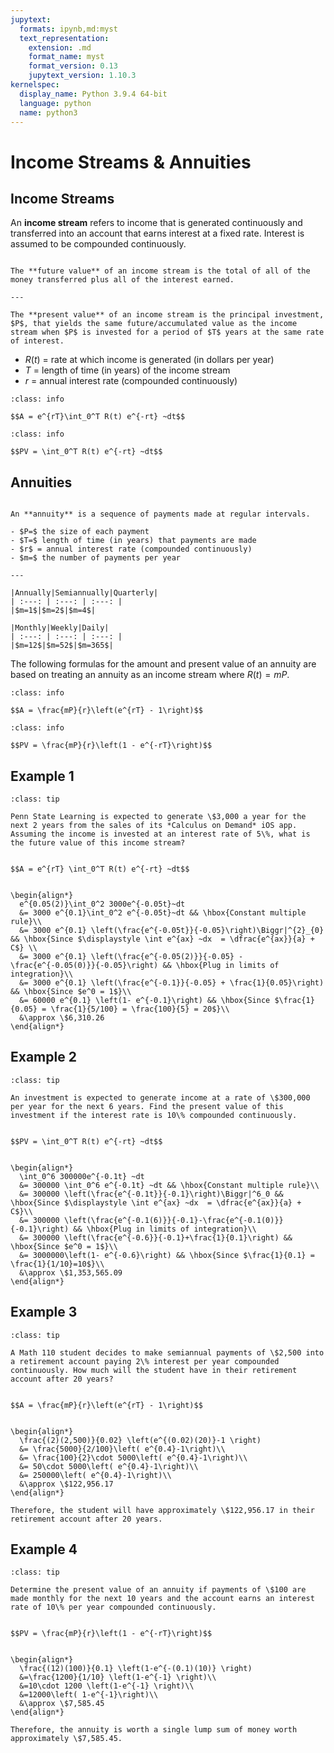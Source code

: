 ```yaml
---
jupytext:
  formats: ipynb,md:myst
  text_representation:
    extension: .md
    format_name: myst
    format_version: 0.13
    jupytext_version: 1.10.3
kernelspec:
  display_name: Python 3.9.4 64-bit
  language: python
  name: python3
---
```

# Income Streams & Annuities

## Income Streams

An **income stream** refers to income that is generated continuously and transferred into an account that earns interest at a fixed rate. Interest is assumed to be compounded continuously.

```{panels}

The **future value** of an income stream is the total of all of the money transferred plus all of the interest earned.

---

The **present value** of an income stream is the principal investment, $P$, that yields the same future/accumulated value as the income stream when $P$ is invested for a period of $T$ years at the same rate of interest.
```

- $R(t)$ = rate at which income is generated (in dollars per year)
- $T$ = length of time (in years) of the income stream    
- $r$ = annual interest rate (compounded continuously)

```{admonition} Future Value Formula
:class: info

$$A = e^{rT}\int_0^T R(t) e^{-rt} ~dt$$
```

```{admonition} Present Value Formula
:class: info

$$PV = \int_0^T R(t) e^{-rt} ~dt$$
```

## Annuities

````{panels}

An **annuity** is a sequence of payments made at regular intervals. 

- $P=$ the size of each payment
- $T=$ length of time (in years) that payments are made
- $r$ = annual interest rate (compounded continuously)
- $m=$ the number of payments per year

---

|Annually|Semiannually|Quarterly|
| :---: | :---: | :---: |
|$m=1$|$m=2$|$m=4$|

|Monthly|Weekly|Daily|
| :---: | :---: | :---: |
|$m=12$|$m=52$|$m=365$|

````


The following formulas for the amount and present value of an annuity are based on treating an annuity as an income stream where $R(t) = mP$.

```{admonition} Amount of an Annuity
:class: info

$$A = \frac{mP}{r}\left(e^{rT} - 1\right)$$
```

```{admonition} Present Value of an Annuity
:class: info

$$PV = \frac{mP}{r}\left(1 - e^{-rT}\right)$$
```

## Example 1

```{admonition} Future value of an income stream
:class: tip

Penn State Learning is expected to generate \$3,000 a year for the next 2 years from the sales of its *Calculus on Demand* iOS app.  Assuming the income is invested at an interest rate of 5\%, what is the future value of this income stream?
```

```{dropdown} **Step 1:** Recall the formula for the future value of an income stream.

$$A = e^{rT} \int_0^T R(t) e^{-rt} ~dt$$
```

```{dropdown} **Step 2:** Plug in the given values: $R(t)=3000$, $r=0.05$, and $T=2$. 

\begin{align*}
  e^{0.05(2)}\int_0^2 3000e^{-0.05t}~dt
  &= 3000 e^{0.1}\int_0^2 e^{-0.05t}~dt && \hbox{Constant multiple rule}\\
  &= 3000 e^{0.1} \left(\frac{e^{-0.05t}}{-0.05}\right)\Biggr|^{2}_{0} && \hbox{Since $\displaystyle \int e^{ax} ~dx  = \dfrac{e^{ax}}{a} + C$} \\
  &= 3000 e^{0.1} \left(\frac{e^{-0.05(2)}}{-0.05} - \frac{e^{-0.05(0)}}{-0.05}\right) && \hbox{Plug in limits of integration}\\
  &= 3000 e^{0.1} \left(\frac{e^{-0.1}}{-0.05} + \frac{1}{0.05}\right) && \hbox{Since $e^0 = 1$}\\
  &= 60000 e^{0.1} \left(1- e^{-0.1}\right) && \hbox{Since $\frac{1}{0.05} = \frac{1}{5/100} = \frac{100}{5} = 20$}\\
  &\approx \$6,310.26 
\end{align*}
```

## Example 2

```{admonition}  Present value of an investment
:class: tip

An investment is expected to generate income at a rate of \$300,000 per year for the next 6 years. Find the present value of this investment if the interest rate is 10\% compounded continuously. 
```

```{dropdown} **Step 1:** Recall the formula for the present value of an income stream.

$$PV = \int_0^T R(t) e^{-rt} ~dt$$
```

```{dropdown} **Step 2:** Plug in the given values: $R(t)=300000$, $r=0.1$, and $T=6$. 

\begin{align*}
  \int_0^6 300000e^{-0.1t} ~dt
  &= 300000 \int_0^6 e^{-0.1t} ~dt && \hbox{Constant multiple rule}\\
  &= 300000 \left(\frac{e^{-0.1t}}{-0.1}\right)\Biggr|^6_0 && \hbox{Since $\displaystyle \int e^{ax} ~dx  = \dfrac{e^{ax}}{a} + C$}\\
  &= 300000 \left(\frac{e^{-0.1(6)}}{-0.1}-\frac{e^{-0.1(0)}}{-0.1}\right) && \hbox{Plug in limits of integration}\\
  &= 300000 \left(\frac{e^{-0.6}}{-0.1}+\frac{1}{0.1}\right) && \hbox{Since $e^0 = 1$}\\
  &= 3000000\left(1- e^{-0.6}\right) && \hbox{Since $\frac{1}{0.1} = \frac{1}{1/10}=10$}\\
  &\approx \$1,353,565.09
\end{align*}
```

## Example 3

```{admonition} Amount of an annuity 
:class: tip

A Math 110 student decides to make semiannual payments of \$2,500 into a retirement account paying 2\% interest per year compounded continuously. How much will the student have in their retirement account after 20 years?
```

```{dropdown} **Step 1:** Recall the formula for the amount of an annuity.

$$A = \frac{mP}{r}\left(e^{rT} - 1\right)$$
```

```{dropdown} **Step 2:** Plug in the given values: $m=2$, $P=2500$, $r=0.02$, and $T=20$. 

\begin{align*}
  \frac{(2)(2,500)}{0.02} \left(e^{(0.02)(20)}-1 \right)
  &= \frac{5000}{2/100}\left( e^{0.4}-1\right)\\
  &= \frac{100}{2}\cdot 5000\left( e^{0.4}-1\right)\\
  &= 50\cdot 5000\left( e^{0.4}-1\right)\\
  &= 250000\left( e^{0.4}-1\right)\\
  &\approx \$122,956.17
\end{align*}

Therefore, the student will have approximately \$122,956.17 in their retirement account after 20 years.
```

## Example 4

```{admonition} Present value of an annuity
:class: tip

Determine the present value of an annuity if payments of \$100 are made monthly for the next 10 years and the account earns an interest rate of 10\% per year compounded continuously.
```

```{dropdown} **Step 1:** Recall the formula for the present value of an annuity.

$$PV = \frac{mP}{r}\left(1 - e^{-rT}\right)$$
```

```{dropdown} **Step 2:** Plug in the given values: $m=12$, $P=100$, $r=0.1$, and $T=10$. 

\begin{align*}
  \frac{(12)(100)}{0.1} \left(1-e^{-(0.1)(10)} \right)
  &=\frac{1200}{1/10} \left(1-e^{-1} \right)\\
  &=10\cdot 1200 \left(1-e^{-1} \right)\\
  &=12000\left( 1-e^{-1}\right)\\
  &\approx \$7,585.45
\end{align*}

Therefore, the annuity is worth a single lump sum of money worth approximately \$7,585.45.
```
